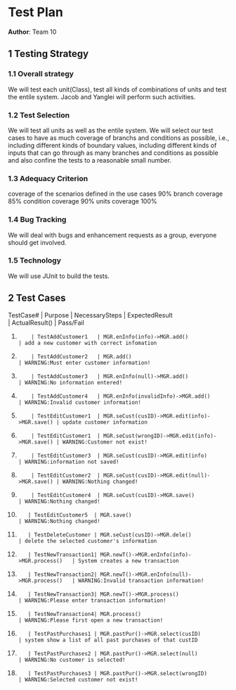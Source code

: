 # Test Plan

**Author**: Team 10

## 1 Testing Strategy

### 1.1 Overall strategy

We will test each unit(Class), test all kinds of combinations of units and test the entile system.
Jacob and Yanglei will perform such activities.

### 1.2 Test Selection

We will test all units as well as the entile system.
We will select our test cases to have as much coverage of branchs and conditions as possible, i.e., including different kinds of boundary values, including different kinds of inputs that can go through as many branches and conditions as possible and also confine the tests to a reasonable small number. 


### 1.3 Adequacy Criterion

coverage of the scenarios defined in the use cases 90%
branch coverage 85%
condition coverage 90%
units coverage 100%

### 1.4 Bug Tracking

We will deal with bugs and enhancement requests as a group, everyone should get involved.

### 1.5 Technology

We will use JUnit to build the tests.

## 2 Test Cases
 
TestCase# | Purpose            | NecessarySteps                                | ExpectedResult         
| ActualResult()       | Pass/Fail
1.         | TestAddCustomer1   | MGR.enInfo(info)->MGR.add()                   | add a new customer with correct infomation
2.         | TestAddCustomer2   | MGR.add()                                     | WARNING:Must enter customer information!
3.         | TestAddCustomer3   | MGR.enInfo(null)->MGR.add()                   | WARNING:No information entered!
4.         | TestAddCustomer4   | MGR.enInfo(invalidInfo)->MGR.add()            | WARNING:Invalid customer information!
5.         | TestEditCustomer1  | MGR.seCust(cusID)->MGR.edit(info)->MGR.save() | update customer information
6.         | TestEditCustomer1  | MGR.seCust(wrongID)->MGR.edit(info)->MGR.save() | WARNING:Customer not exist!
7.         | TestEditCustomer3  | MGR.seCust(cusID)->MGR.edit(info)             | WARNING:information not saved!
8.         | TestEditCustomer2  | MGR.seCust(cusID)->MGR.edit(null)->MGR.save() | WARNING:Nothing changed!
9.         | TestEditCustomer4  | MGR.seCust(cusID)->MGR.save()                 | WARNING:Nothing changed!
10.        | TestEditCustomer5  | MGR.save()                                    | WARNING:Nothing changed!
11.        | TestDeleteCustomer | MGR.seCust(cusID)->MGR.dele()                 | delete the selected customer's information
12.        | TestNewTransaction1| MGR.newT()->MGR.enInfo(info)->MGR.process()   | System creates a new transaction
13.        | TestNewTransaction2| MGR.newT()->MGR.enInfo(null)->MGR.process()   | WARNING:Invalid transaction information!
14.        | TestNewTransaction3| MGR.newT()->MGR.process()                     | WARNING:Please enter transaction information!
15.        | TestNewTransaction4| MGR.process()                                 | WARNING:Please first open a new transaction!
16.        | TestPastPurchases1 | MGR.pastPur()->MGR.select(cusID)              | system show a list of all past purchases of that custID
17.        | TestPastPurchases2 | MGR.pastPur()->MGR.select(null)               | WARNING:No customer is selected!
18.        | TestPastPurchases3 | MGR.pastPur()->MGR.select(wrongID)            | WARNING:Selected customer not exist!
